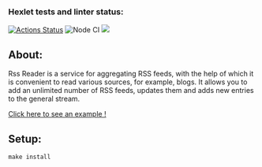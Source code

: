 ### Hexlet tests and linter status:
[![Actions Status](https://github.com/nightshiftmaster/frontend-project-lvl3/workflows/hexlet-check/badge.svg)](https://github.com/nightshiftmaster/frontend-project-lvl3/actions)
![Node CI](https://github.com/nightshiftmaster/frontend-project-lvl3/actions/workflows/node.js.yml/badge.svg)
<a href="https://codeclimate.com/github/nightshiftmaster/frontend-project-lvl3/maintainability"><img src="https://api.codeclimate.com/v1/badges/c12dafc968bbf8bb019e/maintainability" /></a>

## About:

Rss Reader is a service for aggregating RSS feeds, with the help of which it is convenient to read various sources, for example, blogs. It allows you to add an unlimited number of RSS feeds, updates them and adds new entries to the general stream.

[Click here to see an example !](https://frontend-project-lvl3-6eo24nzk0-nightshiftmaster.vercel.app)

## Setup:

```
make install
```